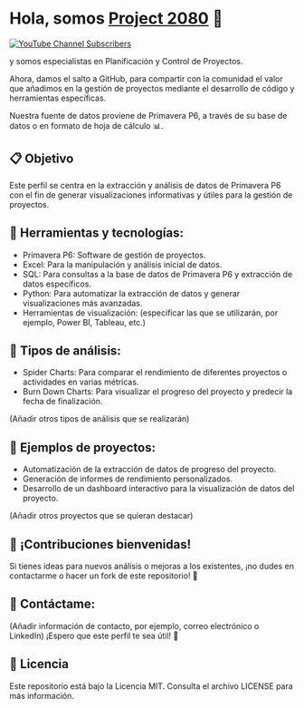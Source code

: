 # Hola, somos [Project 2080](https://www.project2080.com) 👋

[![YouTube Channel Subscribers](https://img.shields.io/youtube/channel/subscribers/UCpzYFlSb9kH6Bs-PhZZLPhg)](https://www.youtube.com/channel/UCpzYFlSb9kH6Bs-PhZZLPhg?sub_confirmation=1)

y somos especialistas en Planificación y Control de Proyectos.

Ahora, damos el salto a GitHub, para compartir con la comunidad el valor que añadimos en la gestión de proyectos mediante el desarrollo de código y herramientas  específicas.

Nuestra fuente de datos proviene de Primavera P6, a través de su base de datos o en formato de hoja de cálculo 📊.

## 📋 Objetivo

Este perfil se centra en la extracción y análisis de datos de Primavera P6 con el fin de generar visualizaciones informativas y útiles para la gestión de proyectos.

## 🧰 Herramientas y tecnologías:

- Primavera P6: Software de gestión de proyectos.
- Excel: Para la manipulación y análisis inicial de datos.
- SQL: Para consultas a la base de datos de Primavera P6 y extracción de datos específicos.
- Python: Para automatizar la extracción de datos y generar visualizaciones más avanzadas.
- Herramientas de visualización: (especificar las que se utilizarán, por ejemplo, Power BI, Tableau, etc.)

## 📌 Tipos de análisis:

- Spider Charts: Para comparar el rendimiento de diferentes proyectos o actividades en varias métricas.
- Burn Down Charts: Para visualizar el progreso del proyecto y predecir la fecha de finalización.

(Añadir otros tipos de análisis que se realizarán)

## 🚀 Ejemplos de proyectos:

- Automatización de la extracción de datos de progreso del proyecto.
- Generación de informes de rendimiento personalizados.
- Desarrollo de un dashboard interactivo para la visualización de datos del proyecto.

(Añadir otros proyectos que se quieran destacar)

## 🤝 ¡Contribuciones bienvenidas!

Si tienes ideas para nuevos análisis o mejoras a los existentes, ¡no dudes en contactarme o hacer un fork de este repositorio! 🤝

## 📧 Contáctame:

(Añadir información de contacto, por ejemplo, correo electrónico o LinkedIn)
¡Espero que este perfil te sea útil! 🚀

## 📝 Licencia

Este repositorio está bajo la Licencia MIT. Consulta el archivo LICENSE para más información.

<!--
**project2080/project2080** is a ✨ _special_ ✨ repository because its `README.md` (this file) appears on your GitHub profile.

Here are some ideas to get you started:

- 🔭 I’m currently working on ...
- 🌱 I’m currently learning ...
- 👯 I’m looking to collaborate on ...
- 🤔 I’m looking for help with ...
- 💬 Ask me about ...
- 📫 How to reach me: ...
- 😄 Pronouns: ...
- ⚡ Fun fact: ...
-->

